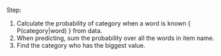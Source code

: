 Step: 
1. Calculate the probability of category when a word is known { P(category|word) } from data.
2. When predicting, sum the probability over all the words in item name.
3. Find the category who has the biggest value. 

